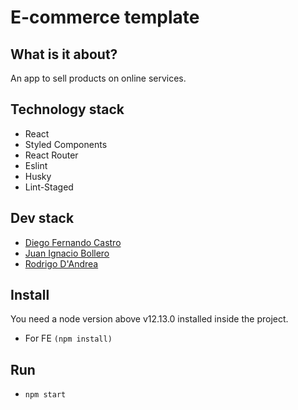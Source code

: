 # E-commerce template

## What is it about?

An app to sell products on online services.

## Technology stack

- React
- Styled Components
- React Router
- Eslint
- Husky
- Lint-Staged

## Dev stack

- <a href="https://github.com/CastroDF">Diego Fernando Castro</a>
- <a href="https://github.com/Bollero420">Juan Ignacio Bollero</a>
- <a href="https://github.com/Rodrigo-DAndrea">Rodrigo D'Andrea</a>

## Install

You need a node version above v12.13.0 installed inside the project.

- For FE `(npm install)`

## Run

- `npm start`